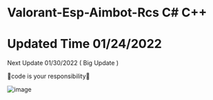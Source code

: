 # Valorant-Esp-Aimbot-Rcs C# C++

Updated Time 01/24/2022
====================================
Next Update 01/30/2022 ( Big Update )

🔺code is your responsibility🔺


![image](https://user-images.githubusercontent.com/98352276/150857138-337c1f37-ff81-4053-b135-9931bb41d21c.png)
